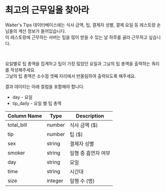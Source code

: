 # 최고의 근무일을 찾아라

Waiter's Tips 데이터베이스에는 식사 금액, 팁, 결제자 성별, 결제 요일 등 레스토랑 손님들의 계산 정보가 들어있습니다. <br>
이 레스토랑에 근무하는 서버는 팁을 많이 받을 수 있는 날 하루를 골라 근무하고 싶습니다. <br>

<Br>

요일별로 팁 총액을 집계하고 팁이 가장 많았던 요일과 그날의 팁 총액을 출력하는 쿼리를 작성해주세요. <br>
그날의 팁 총액은 소수점 셋째 자리에서 반올림하여 출력되도록 해주세요. <br>

결과 데이터는 아래 컬럼을 포함해야 합니다. <br>

- day - 요일
- tip_daily - 요일 별 팁 총액

| Column Name | Type    | Description           |
|-------------|---------|-----------------------|
| total_bill  | number  | 식사 금액 ($)         |
| tip         | number  | 팁 ($)                |
| sex         | string  | 결제자 성별           |
| smoker      | string  | 일행 중 흡연자 여부   |
| day         | string  | 요일                  |
| time        | string  | 시간대                |
| size        | integer | 일행 수 (명)          |
